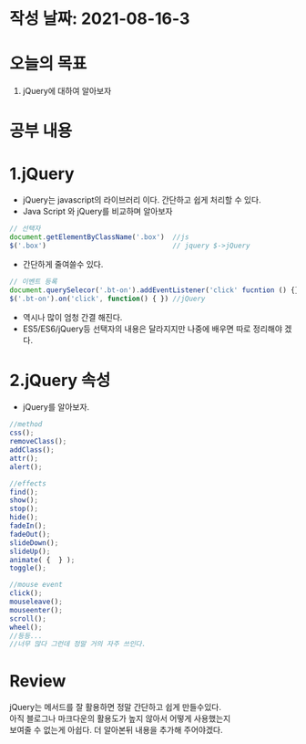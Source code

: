 # 작성 날짜: 2021-08-16-3
# 오늘의 목표
1. jQuery에 대하여 알아보자
# 공부 내용
# 1.jQuery
+ jQuery는 javascript의 라이브러리 이다. 간단하고 쉽게 처리할 수 있다.
+ Java Script 와 jQuery를 비교하며 알아보자
```js
// 선택자
document.getElementByClassName('.box')	//js
$('.box')	 							// jquery $->jQuery
```
+ 간단하게 줄여쓸수 있다.
```js
// 이벤트 등록
document.querySelecor('.bt-on').addEventListener('click' fucntion () {});//js
$('.bt-on').on('click', function() { }) //jQuery
```
+ 역시나 많이 엄청 간결 해진다.
+ ES5/ES6/jQuery등 선택자의 내용은 달라지지만 나중에 배우면 따로 정리해야 겠다.
# 2.jQuery 속성
+ jQuery를 알아보자.
```js
//method
css();
removeClass();
addClass();
attr();
alert();

//effects
find();
show();
stop();
hide();
fadeIn();
fadeOut();
slideDown();
slideUp();
animate( {  } );
toggle();

//mouse event
click();
mouseleave();
mouseenter();
scroll();
wheel();
//등등...
//너무 많다 그런데 정말 거의 자주 쓰인다.
```
# Review
jQuery는 메서드를 잘 활용하면 정말 간단하고 쉽게 만들수있다.<br>
아직 블로그나 마크다운의 활용도가 높지 않아서 어떻게 사용했는지 <br>
보여줄 수 없는게 아쉽다. 더 알아본뒤 내용을 추가해 주어야겠다.



